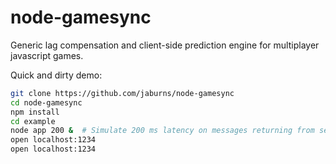 node-gamesync
=============

Generic lag compensation and client-side prediction engine for multiplayer javascript games.

Quick and dirty demo:
```sh
git clone https://github.com/jaburns/node-gamesync
cd node-gamesync
npm install
cd example
node app 200 &  # Simulate 200 ms latency on messages returning from server.
open localhost:1234
open localhost:1234
```
